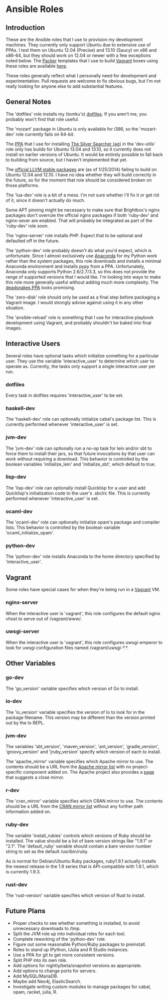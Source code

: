 # Ansible Roles

## Introduction

These are the Ansible roles that I use to provision my development machines.  They currently only support Ubuntu due to extensive use of PPAs.  I test them on Ubuntu 12.04 (Precise) and 13.10 (Saucy) on x86 and x86-64, but they should work on 12.04 or newer with a few exceptions noted below.  The [Packer](http://www.packer.io/) templates that I use to build [Vagrant](http://www.vagrantup.com/) boxes using these roles are available [here](https://github.com/tomku/packer-templates).

These roles generally reflect what I personally need for development and experimentation.  Pull requests are welcome to fix obvious bugs, but I'm not really looking for anyone else to add substantial features.

## General Notes

The 'dotfiles' role installs my (tomku's) [dotfiles](https://github.com/tomku/dotfiles).  If you aren't me, you probably won't find that role useful.

The 'mozart' package in Ubuntu is only available for i386, so the 'mozart-dev' role currently fails on 64-bit.

The [PPA](https://launchpad.net/~mizuno-as/+archive/silversearcher-ag) that I use for installing [The Silver Searcher (ag)](https://github.com/ggreer/the_silver_searcher) in the 'dev-utils' role  only has builds for Ubuntu 13.04 and 13.10, so it currently does not install on earlier versions of Ubuntu.  It would be entirely possible to fall back to building from source, but I haven't implemented that yet.

The [official LLVM stable packages](http://llvm.org/apt/) are (as of 1/25/2014) failing to build on Ubuntu 12.04 and 12.10.  I have no idea whether they will build correctly in the future, so for the moment that role should be considered broken on those platforms.

The 'lua-dev' role is a bit of a mess.  I'm not sure whether I'll fix it or get rid of it, since it doesn't actually do much.

Some APT pinning might be necessary to make sure that Brightbox's nginx packages don't overrule the official nginx packages if both 'ruby-dev' and nginx-sever are enabled.  That will probably be integrated as part of the 'ruby-dev' role soon.

The 'nginx-server' role installs PHP.  Expect that to be optional and defaulted off in the future.

The 'python-dev' role probably doesn't do what you'd expect, which is unfortunate.  Since I almost exclusively use [Anaconda](http://continuum.io/downloads) for my Python work rather than the system packages, this role downloads and installs a minimal Anaconda environment and installs pypy from a PPA.  Unfortunately, Anaconda only supports Python 2.6/2.7/3.3, so this does not provide the range of supported versions that I would like.  I'm looking into ways to make this role more generally useful without adding much more complexity.  The [deadsnakes PPA](https://launchpad.net/~fkrull/+archive/deadsnakes) looks promising.

The 'zero-disk' role should only be used as a final step before packaging a Vagrant image.  I would strongly advise against using it in any other situation.

The 'ansible-reload' role is something that I use for interactive playbook development using Vagrant, and probably shouldn't be baked into final images.

## Interactive Users

Several roles have optional tasks which initialize something for a particular user.  They use the variable 'interactive_user' to determine which user to operate as. Currently, the tasks only support a single interactive user per run.

### dotfiles

Every task in dotfiles requires 'interactive_user' to be set.

### haskell-dev

The 'haskell-dev' role can optionally initialize cabal's package list.  This is currently performed whenever 'interactive_user' is set.

### jvm-dev

The 'jvm-dev' role can optionally run a no-op task for lein and/or sbt to force them to install their jars, so that future invocations by that user can work without requiring a download.  This behavior is controlled by the boolean variables 'initialize_lein' and 'initialize_sbt', which default to true.

### lisp-dev

The 'lisp-dev' role can optionally install Quicklisp for a user and add Quicklisp's initialization code to the user's .sbclrc file.  This is currently performed whenever 'interactive_user' is set.

### ocaml-dev

The 'ocaml-dev' role can optionally initialize opam's package and compiler lists.  This behavior is controlled by the boolean variable 'ocaml_initialize_opam'.

### python-dev

The 'python-dev' role installs Anaconda to the home directory specified by 'interactive_user'.

## Vagrant

Some roles have special cases for when they're being run in a [Vagrant](http://www.vagrantup.com/) VM.

### nginx-server

When the interactive user is 'vagrant', this role configures the default nginx vhost to serve out of /vagrant/www/.

### uwsgi-server

When the interactive user is 'vagrant', this role configures uwsgi-emperor to look for uwsgi configuration files named /vagrant/uwsgi-\*.\*.

## Other Variables

### go-dev

The 'go_version' variable specifies which version of Go to install.

### io-dev

The 'io_version' variable specifies the version of Io to look for in the package filename.  This version may be different than the version printed out by the Io REPL.

### jvm-dev

The variables 'sbt_version', 'maven_version', 'ant_version', 'gradle_version', 'groovy_version' and 'jruby_version'  specify which version of each to install.

The 'apache_mirror' variable specifies which Apache mirror to use.  The contents should be a URL from the [Apache mirror list](http://www.apache.org/mirrors/) with no project-specific component added on.  The Apache project also provides a [page](http://www.apache.org/dyn/closer.cgi) that suggests a close mirror.

### r-dev

The 'cran_mirror' variable specifies which CRAN mirror to use.  The contents should be a URL from the [CRAN mirror list](http://cran.r-project.org/mirrors.html) without any further path information added on.

### ruby-dev

The variable 'install_rubies' controls which versions of Ruby should be installed.  The value should be a list of bare version strings like "1.9.1" or "2.1".  The 'default_ruby' variable should contain a bare version number string to set as the default /usr/bin/ruby.

As is normal for Debian/Ubuntu Ruby packages, ruby1.9.1 actually installs the newest release in the 1.9 series that is API-compatible with 1.9.1, which is currently 1.9.3.

### rust-dev

The 'rust-version' variable specifies which version of Rust to install.

## Future Plans

* Proper checks to see whether something is installed, to avoid unnecessary downloads to /tmp.
* Split the JVM role up into individual roles for each tool.
* Complete reworking of the 'python-dev' role.
* Figure out some reasonable Python/Ruby packages to preinstall.
* Roles to stand up IPython, IJulia and R Studio instances.
* Use a PPA for git to get more consistent versions.
* Split PHP into its own role.
* Add options for nightly/beta/snapshot versions as appropriate.
* Add options to change ports for servers.
* Add MySQL/MariaDB.
* Maybe add Neo4j, ElasticSearch.
* Investigate writing custom modules to manage packages for cabal, opam, racket, julia, R.
